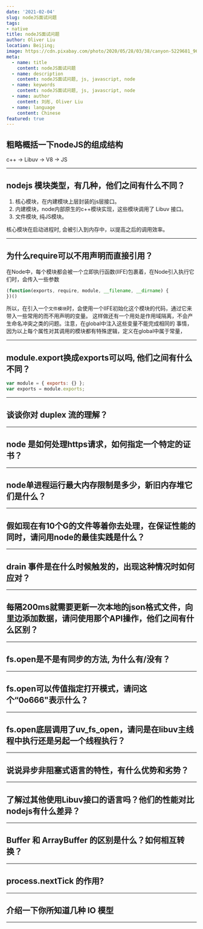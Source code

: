 ```yaml
---
date: '2021-02-04'
slug: nodeJS面试问题
tags:
- native
title: nodeJS面试问题
author: Oliver Liu
location: Beijing;
image: https://cdn.pixabay.com/photo/2020/05/28/03/38/canyon-5229681_960_720.jpg
meta:
  - name: title
    content: nodeJS面试问题
  - name: description
    content: nodeJS面试问题, js, javascript, node
  - name: keywords
    content: nodeJS面试问题, js, javascript, node
  - name: author
    content: 刘彤, Oliver Liu
  - name: language
    content: Chinese
featured: true
---
```


## 粗略概括一下nodeJS的组成结构

c++ -> Libuv -> V8 -> JS

---


## nodejs 模块类型，有几种，他们之间有什么不同？

1. 核心模块，在内建模块上层封装的js层接口。
2. 内建模块，node内部原生的c++模块实现，这些模块调用了 Libuv 接口。
3. 文件模块, 纯JS模块。

核心模块在启动进程时, 会被引入到内存中，以提高之后的调用效率。

---

## 为什么require可以不用声明而直接引用？

在Node中，每个模块都会被一个立即执行函数(IIFE)包裹着，在Node引入执行它们时，会传入一些参数

```javascript
(function(exports, require, module, __filename, __dirname) {                                                                         
})()
```

所以，在引入一个`文件模块`时，会使用一个IIFE初始化这个模块的代码，通过它来带入一些常用的而不用声明的变量。
这样做还有一个用处是作用域隔离，不会产生命名冲突之类的问题。注意，在global中注入这些变量不能完成相同的
事情，因为以上每个属性对其调用的模块都有特殊逻辑，定义在global中属于常量，

---

## module.export换成exports可以吗, 他们之间有什么不同？

```javascript
var module = { exports: {} };
var exports = module.exports;
```

---

## 谈谈你对 duplex 流的理解？

---

## node 是如何处理https请求，如何指定一个特定的证书？

---

## node单进程运行最大内存限制是多少，新旧内存堆它们是什么？

---

## 假如现在有10个G的文件等着你去处理，在保证性能的同时，请问用node的最佳实践是什么？

---


## drain 事件是在什么时候触发的，出现这种情况时如何应对？

---


## 每隔200ms就需要更新一次本地的json格式文件，向里边添加数据，请问使用那个API操作，他们之间有什么区别？

---


## fs.open是不是有同步的方法, 为什么有/没有？

---


## fs.open可以传值指定打开模式，请问这个“0o666"表示什么？

---


## fs.open底层调用了uv_fs_open，请问是在libuv主线程中执行还是另起一个线程执行？

---

## 说说异步非阻塞式语言的特性，有什么优势和劣势？

---

## 了解过其他使用Libuv接口的语言吗？他们的性能对比nodejs有什么差异？

---

## Buffer 和 ArrayBuffer 的区别是什么？如何相互转换？

---


## process.nextTick 的作用?

---

## 介绍一下你所知道几种 IO 模型

---


